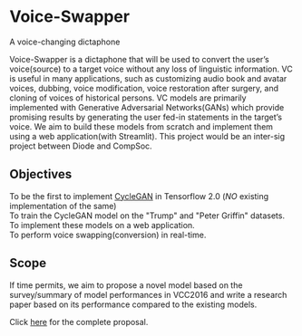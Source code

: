 # Voice-Swapper
A voice-changing dictaphone


Voice-Swapper is a dictaphone that will be used to convert the user’s voice(source) to a target voice without any loss of linguistic information. VC is useful in many applications, such as customizing audio book and avatar voices, dubbing, voice modification, voice restoration after surgery, and cloning of voices of historical persons. VC models are primarily implemented with Generative Adversarial Networks(GANs) which provide promising results by generating the user fed-in statements in the target’s voice. We aim to build these models from scratch and implement them using a web application(with Streamlit). This project would be an inter-sig project between Diode and CompSoc.  

## Objectives
To be the first to implement [CycleGAN](http://www.kecl.ntt.co.jp/people/kaneko.takuhiro/projects/cyclegan-vc/) in Tensorflow 2.0 (*NO* existing implementation of the same)   
To train the CycleGAN model on the "Trump" and "Peter Griffin" datasets.  
To implement these models on a web application.  
To perform voice swapping(conversion) in real-time.  

## Scope
If time permits, we aim to propose a novel model based on the survey/summary of model performances in VCC2016 and write a research 
paper based on its performance compared to the existing models.  

Click [here](https://docs.google.com/document/d/1yTXpZWsHaKSjoWy35lg43YfADTnA-_4a/edit) for the complete proposal.

